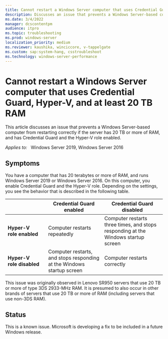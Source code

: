 ```yaml
---
title: Cannot restart a Windows Server computer that uses Credential Guard, Hyper-V, and at least 20 TB RAM
description: Discusses an issue that prevents a Windows Server-based computer from restarting correctly if it has 20 TB or more of RAM, and Credential Guard and the Hyper-V role enabled.
ms.date: 3/4/2022
manager: dcscontentpm
audience: itpro
ms.topic: troubleshooting
ms.prod: windows-server
localization_priority: medium
ms.reviewer: kaushika, winciccore, v-tappelgate
ms.custom: sap:system-hang, csstroubleshoot
ms.technology: windows-server-performance
---
```


# Cannot restart a Windows Server computer that uses Credential Guard, Hyper-V, and at least 20 TB RAM

This article discusses an issue that prevents a Windows Server-based computer from restarting correctly if the server has 20 TB or more of RAM, and has Credential Guard and the Hyper-V role enabled.

_Applies to:_ &nbsp; Windows Server 2019, Windows Server 2016

## Symptoms

You have a computer that has 20 terabytes or more of RAM, and runs Windows Server 2019 or Windows Server 2016. On this computer, you enable Credential Guard and the Hyper-V role. Depending on the settings, you see the behavior that is described in the following table.

|   |Credential Guard enabled |Credential Guard disabled |
|---|---|---|
|**Hyper-V role&nbsp;enabled** |Computer restarts repeatedly |Computer restarts three times, and stops responding at the Windows startup screen |
|**Hyper-V role&nbsp;disabled** |Computer restarts, and stops responding at the Windows startup screen |Computer restarts correctly |

This issue was originally observed in Lenovo SR950 servers that use 20 TB or more of type 3DS 2933-MHz RAM. It is presumed to also occur in other brands of servers that use 20 TB or more of RAM (including servers that use non-3DS RAM).

## Status

This is a known issue. Microsoft is developing a fix to be included in a future Windows release.
